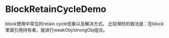 # BlockRetainCycleDemo
block使用中常见的retain cycle现象以及解决方式。
比较保险的做法是：在block里面引用持有者，就进行weakObj/strongObj组合。
